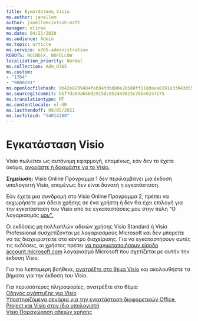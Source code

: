 ```yaml
---
title: Εγκατάσταση Visio
ms.author: janellem
author: janellemcintosh-msft
manager: eliree
ms.date: 04/21/2020
ms.audience: Admin
ms.topic: article
ms.service: o365-administration
ROBOTS: NOINDEX, NOFOLLOW
localization_priority: Normal
ms.collection: Adm_O365
ms.custom:
- "1764"
- "9000201"
ms.openlocfilehash: 9b42e8299484feb84fdbd80e26508ff110daea0191e33043d55ac9880f12919d
ms.sourcegitcommit: b5f7da89a650d2915dc652449623c78be6247175
ms.translationtype: MT
ms.contentlocale: el-GR
ms.lasthandoff: 08/05/2021
ms.locfileid: "54014288"
---
```

# <a name="install-visio"></a>Εγκατάσταση Visio

Visio πωλείται ως αυτόνομη εφαρμογή, επομένως, εάν δεν το έχετε ακόμα, [αγοράστε ή δοκιμάστε να το Visio.](https://products.office.com/visio) 

**Σημείωση:** Visio Online Πρόγραμμα 1 δεν περιλαμβάνει μια έκδοση υπολογιστή Visio, επομένως δεν είναι δυνατή η εγκατάσταση.

Εάν έχετε μια συνδρομή στο Visio Online Πρόγραμμα 2, πρέπει να εκχωρήσετε μια άδεια χρήσης σε ένα χρήστη  ή δεν θα έχει επιλογή για την εγκατάσταση του Visio από τις εγκαταστάσεις μου στην πύλη "Ο λογαριασμός [μου".](https://portal.office.com/account#installs) [](https://docs.microsoft.com/microsoft-365/admin/add-users/add-users) 

Οι εκδόσεις μη πολλαπλών αδειών χρήσης Visio Standard ή Visio Professional συσχετίζονται με λογαριασμούς Microsoft και δεν μπορείτε να τις διαχειριστείτε στο κέντρο διαχείρισης. Για να εγκαταστήσουν αυτές τις εκδόσεις, οι χρήστες πρέπει [να πραγματοποιήσουν είσοδο account.microsoft.com](https://account.microsoft.com) λογαριασμό Microsoft που σχετίζεται με αυτήν την έκδοση Visio.

Για πιο λεπτομερή βοήθεια, [ανατρέξτε στο θέμα Visio](https://support.office.com/article/f98f21e3-aa02-4827-9167-ddab5b025710?wt.mc_id=OfficeAdm_ClientDIA_Alchemy1764) και ακολουθήστε τα βήματα για την έκδοση του Visio.

Για περισσότερες πληροφορίες, ανατρέξτε στο θέμα:<br>
[Οδηγός ανάπτυξης για Visio](https://docs.microsoft.com/deployoffice/deployment-guide-for-visio)<br>
[Υποστηριζόμενα σενάρια για την εγκατάσταση διαφορετικών Office, Project και Visio στον ίδιο υπολογιστή](https://docs.microsoft.com/deployoffice/install-different-office-visio-and-project-versions-on-the-same-computer)<br>
[Visio Παραχώρηση αδειών χρήσης](https://products.office.com/visio/microsoft-visio-volume-licensing-visio-for-multiple-users)